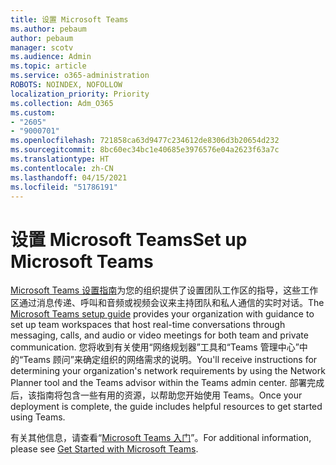 ```yaml
---
title: 设置 Microsoft Teams
ms.author: pebaum
author: pebaum
manager: scotv
ms.audience: Admin
ms.topic: article
ms.service: o365-administration
ROBOTS: NOINDEX, NOFOLLOW
localization_priority: Priority
ms.collection: Adm_O365
ms.custom:
- "2605"
- "9000701"
ms.openlocfilehash: 721858ca63d9477c234612de8306d3b20654d232
ms.sourcegitcommit: 8bc60ec34bc1e40685e3976576e04a2623f63a7c
ms.translationtype: HT
ms.contentlocale: zh-CN
ms.lasthandoff: 04/15/2021
ms.locfileid: "51786191"
---
```

# <a name="set-up-microsoft-teams"></a><span data-ttu-id="bdcce-102">设置 Microsoft Teams</span><span class="sxs-lookup"><span data-stu-id="bdcce-102">Set up Microsoft Teams</span></span>

<span data-ttu-id="bdcce-103">[Microsoft Teams 设置指南](https://aka.ms/teamsguidance)为您的组织提供了设置团队工作区的指导，这些工作区通过消息传递、呼叫和音频或视频会议来主持团队和私人通信的实时对话。</span><span class="sxs-lookup"><span data-stu-id="bdcce-103">The  [Microsoft Teams setup guide](https://aka.ms/teamsguidance)  provides your organization with guidance to set up team workspaces that host real-time conversations through messaging, calls, and audio or video meetings for both team and private communication.</span></span> <span data-ttu-id="bdcce-104">您将收到有关使用“网络规划器”工具和“Teams 管理中心”中的“Teams 顾问”来确定组织的网络需求的说明。</span><span class="sxs-lookup"><span data-stu-id="bdcce-104">You'll receive instructions for determining your organization's network requirements by using the Network Planner tool and the Teams advisor within the Teams admin center.</span></span> <span data-ttu-id="bdcce-105">部署完成后，该指南将包含一些有用的资源，以帮助您开始使用 Teams。</span><span class="sxs-lookup"><span data-stu-id="bdcce-105">Once your deployment is complete, the guide includes helpful resources to get started using Teams.</span></span>

<span data-ttu-id="bdcce-106">有关其他信息，请查看“[Microsoft Teams 入门](https://docs.microsoft.com/microsoftteams/get-started-with-teams-quick-start)”。</span><span class="sxs-lookup"><span data-stu-id="bdcce-106">For additional information, please see [Get Started with Microsoft Teams](https://docs.microsoft.com/microsoftteams/get-started-with-teams-quick-start).</span></span>
